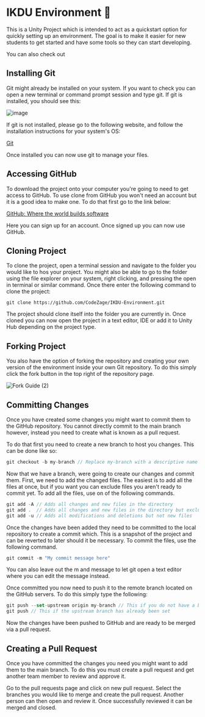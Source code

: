 # IKDU Environment 🤖

This is a Unity Project which is intended to act as a quickstart option for quickly setting up an environment. The goal is to make it easier for new students to get started and have some tools so they can start developing.

You can also check out

## Installing Git

Git might already be installed on your system. If you want to check you can open a new terminal or command prompt session and type git. If git is installed, you should see this: 

![image](https://user-images.githubusercontent.com/55112918/137598756-77aade78-d3dc-4394-863e-44ad3928e200.png)

If git is not installed, please go to the following website, and follow the installation instructions for your system's OS:

[Git](https://git-scm.com/)

Once installed you can now use git to manage your files.

## Accessing GitHub

To download the project onto your computer you're going to need to get access to GitHub. To use clone from GitHub you won't need an account but it is a good idea to make one. To do that first go to the link below:

[GitHub: Where the world builds software](https://github.com/)

Here you can sign up for an account. Once signed up you can now use GitHub.

## Cloning Project

To clone the project, open a terminal session and navigate to the folder you would like to hos your project. You might also be able to go to the folder using the file explorer on your system, right clicking, and pressing the open in terminal or similar command. Once there enter the following command to clone the project:

```
git clone https://github.com/CodeZage/IKDU-Environment.git
```

The project should clone itself into the folder you are currently in. Once cloned you can now open the project in a text editor, IDE or add it to Unity Hub depending on the project type. 

## Forking Project

You also have the option of forking the repository and creating your own version of the environment inside your own Git repository. To do this simply click the fork button in the top right of the repository page.

![Fork Guide (2)](https://user-images.githubusercontent.com/55112918/137599095-e01c561c-a5d9-495f-a73d-9c5465602c3f.png)

## Committing Changes

Once you have created some changes you might want to commit them to the GitHub repository. You cannot directly commit to the main branch however, instead you need to create what is known as a pull request. 

To do that first you need to create a new branch to host you changes. This can be done like so:

```csharp
git checkout -b my-branch // Replace my-branch with a descriptive name for your branch
```

Now that we have a branch, were going to create our changes and commit them. First, we need to add the changed files. The easiest is to add all the files at once, but if you want you can exclude files you aren't ready to commit yet. To add all the files, use on of the following commands. 

```csharp
git add -A // Adds all changes and new files in the directory
git add .  // Adds all changes and new files in the directory but excludes deletions
git add -u // Adds all modifications and deletions but not new files
```

Once the changes have been added they need to be committed to the local repository to create a commit which. This is a snapshot of the project and can be reverted to later should it be necessary. To commit the files, use the following command.  

```csharp
git commit -m "My commit message here"
```

You can also leave out the m and message to let git open a text editor where you can edit the message instead. 

Once committed you now need to push it to the remote branch located on the GitHub servers. To do this simply type the following: 

```jsx
git push --set-upstream origin my-branch // This if you do not have a branch on github
git push // This if the upstream branch has already been set
```

Now the changes have been pushed to GitHub and are ready to be merged via a pull request.

## Creating a Pull Request

Once you have committed the changes you need you might want to add them to the main branch. To do this you must create a pull request and get another team member to review and approve it. 

Go to the pull requests page and click on new pull request. Select the branches you would like to merge and create the pull request. Another person can then open and review it. Once successfully reviewed it can be merged and closed.
